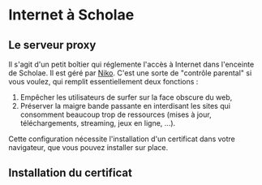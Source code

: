 # Internet à Scholae

## Le serveur proxy

Il s'agit d'un petit boîtier qui réglemente l'accès à Internet dans l'enceinte de Scholae. Il est géré par [Niko](https://microlinux.fr/).
C'est une sorte de "contrôle parental" si vous voulez, qui remplit essentiellement deux fonctions :

1. Empêcher les utilisateurs de surfer sur la face obscure du web,
2. Préserver la maigre bande passante en interdisant les sites qui consomment beaucoup trop de ressources (mises à jour, téléchargements, streaming, jeux en ligne, ...).

Cette configuration nécessite l'installation d'un certificat dans votre navigateur, que vous pouvez installer sur place.

## Installation du certificat
